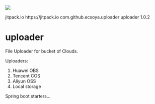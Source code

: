 [![](https://jitpack.io/v/ecsoya/uploader.svg)](https://jitpack.io/#ecsoya/uploader)

<repositories>
		<repository>
		    <id>jitpack.io</id>
		    <url>https://jitpack.io</url>
		</repository>
</repositories>
  
<dependency>
	    <groupId>com.github.ecsoya.uploader</groupId>
	    <artifactId>uploader</artifactId>
	    <version>1.0.2</version>
</dependency>  

# uploader
File Uploader for bucket of Clouds.

Uploaders:

1. Huawei OBS
2. Tencent COS
3. Aliyun OSS
4. Local storage

Spring boot starters...
